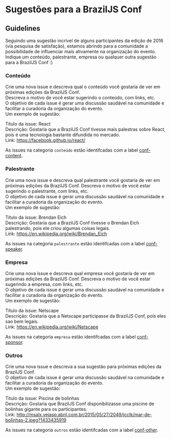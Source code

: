 # Sugestões para a BrazilJS Conf

## Guidelines
Seguindo uma sugestão incrível de alguns participantes da edição de 2016 (via pesquisa de satisfação), estamos abrindo para a comunidade a possibilidade de influenciar mais ativamente na organização do evento.  
Indique um conteúdo, palestrante, empresa ou qualquer outra sugestão para a BrazilJS Conf :)

### Conteúdo
Crie uma nova issue e descreva qual o conteúdo você gostaria de ver em próximas edições da BrazilJS Conf.  
Descreva o motivo de você estar sugerindo o conteúdo, com links, etc.  
O objetivo de cada issue é gerar uma discussão saudável na comunidade e facilitar a curadoria da organização do evento.  
Um exemplo de sugestão:  
>
Título da issue: React  
Descrição: Gostaria que a BrazilJS Conf tivesse mais palestras sobre React, pois é uma tecnologia bastante difundida no mercado.  
Link: https://facebook.github.io/react/  

As issues na categoria `conteúdo` estão identifcadas com a label [conf-content](https://github.com/braziljs/conf-suggestions/issues?q=is%3Aissue+is%3Aopen+label%3Aconf-content).


### Palestrante
Crie uma nova issue e descreva qual palestrante você gostaria de ver em próximas edições da BrazilJS Conf.  Descreva o motivo de você estar sugerindo o palestrante, com links, etc.  
O objetivo de cada issue é gerar uma discussão saudável na comunidade e facilitar a curadoria da organização do evento.  
Um exemplo de sugestão:  
>
Título da issue: Brendan Eich  
Descrição: Gostaria que a BrazilJS Conf tivesse o Brendan Eich palestrando, pois ele criou algumas coisas legais.  
Link: https://en.wikipedia.org/wiki/Brendan_Eich  

As issues na categoria `palestrante` estão identifcadas com a label [conf-speaker](https://github.com/braziljs/conf-suggestions/issues?q=is%3Aissue+is%3Aopen+label%3Aconf-speaker).  


### Empresa
Crie uma nova issue e descreva qual empresa você gostaria de ver em próximas edições da BrazilJS Conf.  Descreva o motivo de você estar sugerindo a empresa, com links, etc.  
O objetivo de cada issue é gerar uma discussão saudável na comunidade e facilitar a curadoria da organização do evento.  
Um exemplo de sugestão:  
>
Título da issue: Netscape  
Descrição: Gostaria que a Netscape participasse da BrazilJS Conf, pois eles sao bem legais.  
Link: https://en.wikipedia.org/wiki/Netscape  

As issues na categoria `empresa` estão identifcadas com a label [conf-sponsor](https://github.com/braziljs/conf-suggestions/issues?q=is%3Aissue+is%3Aopen+label%3Aconf-sponsor).  

### Outros
Crie uma nova issue e descreva a sua sugestão para próximas edições da BrazilJS Conf.   
O objetivo de cada issue é gerar uma discussão saudável na comunidade e facilitar a curadoria da organização do evento.  
Um exemplo de sugestão:  
>
Título da issue: Piscina de bolinhas  
Descrição: Gostaria que BrazilJS Conf disponibilizasse uma piscine de bolinhas gigante para os participantes.  
Link: http://msalx.vejasp.abril.com.br/2015/05/27/2049/jcclk/mar-de-bolinhas-2.jpeg?1433435919  

As issues na categoria `outros` estão identifcadas com a label [conf-other](https://github.com/braziljs/conf-suggestions/issues?q=is%3Aissue+is%3Aopen+label%3Aconf-other).  
